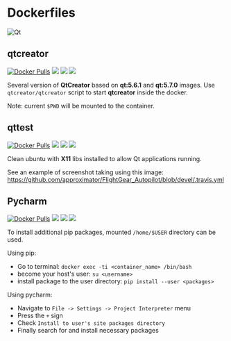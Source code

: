 # Dockerfiles

![Qt](https://github.com/approximator/Dockerfiles/workflows/Qt/badge.svg)

## qtcreator

[![Docker Pulls](https://img.shields.io/docker/pulls/approximator/qtcreator.svg)](https://hub.docker.com/r/approximator/qtcreator/)
[![](https://images.microbadger.com/badges/image/approximator/qtcreator.svg)](https://hub.docker.com/r/approximator/qtcreator/)
[![](https://images.microbadger.com/badges/version/approximator/qtcreator.svg)](https://hub.docker.com/r/approximator/qbs/qtcreator/)
[![](https://images.microbadger.com/badges/commit/approximator/qtcreator.svg)](http://microbadger.com/images/approximator/qtcreator)

Several version of **QtCreator** based on **qt:5.6.1** and **qt:5.7.0** images.
Use `qtcreator/qtcreator` script to start **qtcreator** inside the docker.

Note: current `$PWD` will be mounted to the container.

## qttest

[![Docker Pulls](https://img.shields.io/docker/pulls/approximator/qttest.svg)](https://hub.docker.com/r/approximator/qttest/)
[![](https://images.microbadger.com/badges/image/approximator/qttest.svg)](https://hub.docker.com/r/approximator/qttest/)
[![](https://images.microbadger.com/badges/version/approximator/qttest.svg)](https://hub.docker.com/r/approximator/qttest/tags/)
[![](https://images.microbadger.com/badges/commit/approximator/qttest.svg)](http://microbadger.com/images/approximator/qttest)

Clean ubuntu with **X11** libs installed to allow Qt applications running.

See an example of screenshot taking using this image:
https://github.com/approximator/FlightGear_Autopilot/blob/devel/.travis.yml

## Pycharm

[![Docker Pulls](https://img.shields.io/docker/pulls/approximator/pycharm.svg)](https://hub.docker.com/r/approximator/pycharm/)
[![](https://images.microbadger.com/badges/image/approximator/pycharm.svg)](https://hub.docker.com/r/approximator/pycharm/)
[![](https://images.microbadger.com/badges/version/approximator/pycharm.svg)](https://hub.docker.com/r/approximator/pycharm/tags/)
[![](https://images.microbadger.com/badges/commit/approximator/pycharm.svg)](http://microbadger.com/images/approximator/pycharm)

To install additional pip packages, mounted `/home/$USER` directory
can be used.

Using pip:

- Go to terminal: `docker exec -ti <container_name> /bin/bash`
- become your host's user: `su <username>`
- install package to the user directory: `pip install --user <packages>`

Using pycharm:

- Navigate to `File -> Settings -> Project Interpreter` menu
- Press the `+` sign
- Check `Install to user's site packages directory`
- Finally search for and install necessary packages
